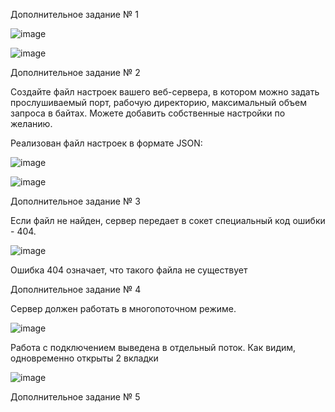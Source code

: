   Дополнительное задание № 1
  
![image](https://user-images.githubusercontent.com/90458771/146661752-aa537053-c37b-4c99-9729-11d5df71baea.png)

![image](https://user-images.githubusercontent.com/90458771/146662053-22409cf2-114a-4e9c-97fb-7835712bccda.png)

  Дополнительное задание № 2
  
Создайте файл настроек вашего веб-сервера, в котором можно задать прослушиваемый порт, рабочую директорию, максимальный объем запроса в байтах. Можете добавить собственные настройки по желанию.

Реализован файл настроек в формате JSON:

![image](https://user-images.githubusercontent.com/90458771/146662092-b1c0c891-1011-41bb-8ee9-82bae4565d5b.png)

![image](https://user-images.githubusercontent.com/90458771/146662099-f8720c86-eac6-4a77-aad7-b80f0b41b628.png)

  Дополнительное задание № 3

Если файл не найден, сервер передает в сокет специальный код ошибки - 404.

![image](https://user-images.githubusercontent.com/90458771/146662195-a007ea08-18cb-403d-ac3b-5770b4419bb3.png)

Ошибка 404 означает, что такого файла не существует

  Дополнительное задание № 4

Сервер должен работать в многопоточном режиме.

![image](https://user-images.githubusercontent.com/90458771/146662255-b8b66706-e151-4767-8997-783c501c3e34.png)

Работа с подключением выведена в отдельный поток. Как видим, одновременно открыты 2 вкладки



![image](https://user-images.githubusercontent.com/90458771/146662381-713acb2f-6762-497f-b305-64911c1a3896.png)


  Дополнительное задание № 5
  
